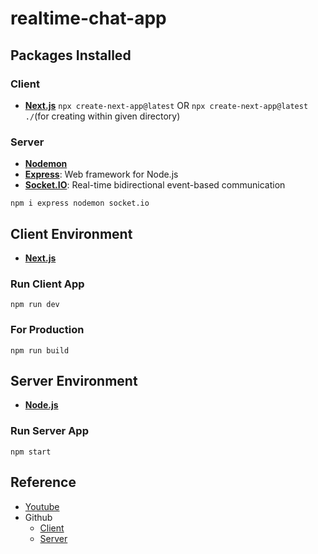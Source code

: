 # realtime-chat-app

## Packages Installed

### Client
- [**Next.js**](https://nextjs.org/)
`npx create-next-app@latest` OR `npx create-next-app@latest ./`(for creating within given directory)

### Server

- [**Nodemon**](https://www.npmjs.com/package/nodemon)
- [**Express**](https://www.npmjs.com/package/express): Web framework for Node.js
- [**Socket.IO**](https://www.npmjs.com/package/socket.io): Real-time bidirectional event-based communication

`npm i express nodemon socket.io`

## Client Environment

- [**Next.js**](https://nextjs.org/)

### Run Client App

`npm run dev`

### For Production

`npm run build`

## Server Environment

- [**Node.js**](https://nodejs.org)

### Run Server App

`npm start`

## Reference

- [Youtube](https://www.youtube.com/watch?v=dSllP4TRJls)
- Github
  - [Client](https://github.com/Shin-sibainu/nextjs-socketio-client)
  - [Server](https://github.com/Shin-sibainu/nextjs-socketio-server)
